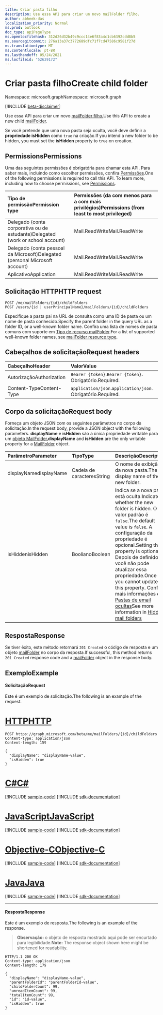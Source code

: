 ```yaml
---
title: Criar pasta filho
description: Use essa API para criar um novo mailFolder filho.
author: abheek-das
localization_priority: Normal
ms.prod: outlook
doc_type: apiPageType
ms.openlocfilehash: 312d26d32b49c9ccc14e6f83a4c1cb6392cdd8b5
ms.sourcegitcommit: 276a13a37c3772689dfc71f7cd47586c9581f27d
ms.translationtype: MT
ms.contentlocale: pt-BR
ms.lasthandoff: 05/24/2021
ms.locfileid: "52629172"
---
```

# <a name="create-child-folder"></a><span data-ttu-id="5aa22-103">Criar pasta filho</span><span class="sxs-lookup"><span data-stu-id="5aa22-103">Create child folder</span></span>

<span data-ttu-id="5aa22-104">Namespace: microsoft.graph</span><span class="sxs-lookup"><span data-stu-id="5aa22-104">Namespace: microsoft.graph</span></span>

[!INCLUDE [beta-disclaimer](../../includes/beta-disclaimer.md)]

<span data-ttu-id="5aa22-105">Use essa API para criar um novo [mailFolder filho.](../resources/mailfolder.md)</span><span class="sxs-lookup"><span data-stu-id="5aa22-105">Use this API to create a new child [mailFolder](../resources/mailfolder.md).</span></span>

<span data-ttu-id="5aa22-106">Se você pretende que uma nova pasta seja oculta, você deve definir a **propriedade isHidden** como `true` na criação.</span><span class="sxs-lookup"><span data-stu-id="5aa22-106">If you intend a new folder to be hidden, you must set the **isHidden** property to `true` on creation.</span></span>

## <a name="permissions"></a><span data-ttu-id="5aa22-107">Permissions</span><span class="sxs-lookup"><span data-stu-id="5aa22-107">Permissions</span></span>

<span data-ttu-id="5aa22-p101">Uma das seguintes permissões é obrigatória para chamar esta API. Para saber mais, incluindo como escolher permissões, confira [Permissões](/graph/permissions-reference).</span><span class="sxs-lookup"><span data-stu-id="5aa22-p101">One of the following permissions is required to call this API. To learn more, including how to choose permissions, see [Permissions](/graph/permissions-reference).</span></span>

| <span data-ttu-id="5aa22-110">Tipo de permissão</span><span class="sxs-lookup"><span data-stu-id="5aa22-110">Permission type</span></span> | <span data-ttu-id="5aa22-111">Permissões (da com menos para a com mais privilégios)</span><span class="sxs-lookup"><span data-stu-id="5aa22-111">Permissions (from least to most privileged)</span></span> |
|:----------------|:--------------------------------------------|
|<span data-ttu-id="5aa22-112">Delegado (conta corporativa ou de estudante)</span><span class="sxs-lookup"><span data-stu-id="5aa22-112">Delegated (work or school account)</span></span> | <span data-ttu-id="5aa22-113">Mail.ReadWrite</span><span class="sxs-lookup"><span data-stu-id="5aa22-113">Mail.ReadWrite</span></span>    |
|<span data-ttu-id="5aa22-114">Delegado (conta pessoal da Microsoft)</span><span class="sxs-lookup"><span data-stu-id="5aa22-114">Delegated (personal Microsoft account)</span></span> | <span data-ttu-id="5aa22-115">Mail.ReadWrite</span><span class="sxs-lookup"><span data-stu-id="5aa22-115">Mail.ReadWrite</span></span>    |
|<span data-ttu-id="5aa22-116">Aplicativo</span><span class="sxs-lookup"><span data-stu-id="5aa22-116">Application</span></span> | <span data-ttu-id="5aa22-117">Mail.ReadWrite</span><span class="sxs-lookup"><span data-stu-id="5aa22-117">Mail.ReadWrite</span></span> |

## <a name="http-request"></a><span data-ttu-id="5aa22-118">Solicitação HTTP</span><span class="sxs-lookup"><span data-stu-id="5aa22-118">HTTP request</span></span>

<!-- { "blockType": "ignored" } -->

```http
POST /me/mailFolders/{id}/childFolders
POST /users/{id | userPrincipalName}/mailFolders/{id}/childFolders
```

<span data-ttu-id="5aa22-119">Especifique a pasta pai na URL de consulta como uma ID de pasta ou um nome de pasta conhecido.</span><span class="sxs-lookup"><span data-stu-id="5aa22-119">Specify the parent folder in the query URL as a folder ID, or a well-known folder name.</span></span> <span data-ttu-id="5aa22-120">Confira uma lista de nomes de pasta comuns com suporte em [Tipo de recurso mailFolder](../resources/mailfolder.md).</span><span class="sxs-lookup"><span data-stu-id="5aa22-120">For a list of supported well-known folder names, see [mailFolder resource type](../resources/mailfolder.md).</span></span>

## <a name="request-headers"></a><span data-ttu-id="5aa22-121">Cabeçalhos de solicitação</span><span class="sxs-lookup"><span data-stu-id="5aa22-121">Request headers</span></span>

| <span data-ttu-id="5aa22-122">Cabeçalho</span><span class="sxs-lookup"><span data-stu-id="5aa22-122">Header</span></span> | <span data-ttu-id="5aa22-123">Valor</span><span class="sxs-lookup"><span data-stu-id="5aa22-123">Value</span></span> |
|:-------|:------|
| <span data-ttu-id="5aa22-124">Autorização</span><span class="sxs-lookup"><span data-stu-id="5aa22-124">Authorization</span></span> | <span data-ttu-id="5aa22-125">`Bearer {token}`.</span><span class="sxs-lookup"><span data-stu-id="5aa22-125">`Bearer {token}`.</span></span> <span data-ttu-id="5aa22-126">Obrigatório.</span><span class="sxs-lookup"><span data-stu-id="5aa22-126">Required.</span></span> |
| <span data-ttu-id="5aa22-127">Content-Type</span><span class="sxs-lookup"><span data-stu-id="5aa22-127">Content-Type</span></span> | <span data-ttu-id="5aa22-128">`application/json`.</span><span class="sxs-lookup"><span data-stu-id="5aa22-128">`application/json`.</span></span> <span data-ttu-id="5aa22-129">Obrigatório.</span><span class="sxs-lookup"><span data-stu-id="5aa22-129">Required.</span></span> |

## <a name="request-body"></a><span data-ttu-id="5aa22-130">Corpo da solicitação</span><span class="sxs-lookup"><span data-stu-id="5aa22-130">Request body</span></span>

<span data-ttu-id="5aa22-131">Forneça um objeto JSON com os seguintes parâmetros no corpo da solicitação.</span><span class="sxs-lookup"><span data-stu-id="5aa22-131">In the request body, provide a JSON object with the following parameters.</span></span> <span data-ttu-id="5aa22-132">**displayName** e **isHidden** são a única propriedade writable para um [objeto MailFolder.](../resources/mailfolder.md)</span><span class="sxs-lookup"><span data-stu-id="5aa22-132">**displayName** and **isHidden** are the only writable property for a [MailFolder](../resources/mailfolder.md) object.</span></span>

| <span data-ttu-id="5aa22-133">Parâmetro</span><span class="sxs-lookup"><span data-stu-id="5aa22-133">Parameter</span></span> | <span data-ttu-id="5aa22-134">Tipo</span><span class="sxs-lookup"><span data-stu-id="5aa22-134">Type</span></span> | <span data-ttu-id="5aa22-135">Descrição</span><span class="sxs-lookup"><span data-stu-id="5aa22-135">Description</span></span> |
|:----------|:-----|:------------|
|<span data-ttu-id="5aa22-136">displayName</span><span class="sxs-lookup"><span data-stu-id="5aa22-136">displayName</span></span>|<span data-ttu-id="5aa22-137">Cadeia de caracteres</span><span class="sxs-lookup"><span data-stu-id="5aa22-137">String</span></span>|<span data-ttu-id="5aa22-138">O nome de exibição da nova pasta.</span><span class="sxs-lookup"><span data-stu-id="5aa22-138">The display name of the new folder.</span></span>|
|<span data-ttu-id="5aa22-139">isHidden</span><span class="sxs-lookup"><span data-stu-id="5aa22-139">isHidden</span></span>|<span data-ttu-id="5aa22-140">Booliano</span><span class="sxs-lookup"><span data-stu-id="5aa22-140">Boolean</span></span>|<span data-ttu-id="5aa22-141">Indica se a nova pasta está oculta.</span><span class="sxs-lookup"><span data-stu-id="5aa22-141">Indicates whether the new folder is hidden.</span></span> <span data-ttu-id="5aa22-142">O valor padrão é `false`.</span><span class="sxs-lookup"><span data-stu-id="5aa22-142">The default value is `false`.</span></span> <span data-ttu-id="5aa22-143">A configuração da propriedade é opcional.</span><span class="sxs-lookup"><span data-stu-id="5aa22-143">Setting the property is optional.</span></span> <span data-ttu-id="5aa22-144">Depois de definido, você não pode atualizar essa propriedade.</span><span class="sxs-lookup"><span data-stu-id="5aa22-144">Once set, you cannot update this property.</span></span> <span data-ttu-id="5aa22-145">Confira mais informações em [Pastas de email ocultas](../resources/mailfolder.md#hidden-mail-folders)</span><span class="sxs-lookup"><span data-stu-id="5aa22-145">See more information in [Hidden mail folders](../resources/mailfolder.md#hidden-mail-folders)</span></span>|

## <a name="response"></a><span data-ttu-id="5aa22-146">Resposta</span><span class="sxs-lookup"><span data-stu-id="5aa22-146">Response</span></span>

<span data-ttu-id="5aa22-147">Se tiver êxito, este método retornará `201 Created` o código de resposta e um objeto [mailFolder](../resources/mailfolder.md) no corpo da resposta.</span><span class="sxs-lookup"><span data-stu-id="5aa22-147">If successful, this method returns `201 Created` response code and a [mailFolder](../resources/mailfolder.md) object in the response body.</span></span>

## <a name="example"></a><span data-ttu-id="5aa22-148">Exemplo</span><span class="sxs-lookup"><span data-stu-id="5aa22-148">Example</span></span>

#### <a name="request"></a><span data-ttu-id="5aa22-149">Solicitação</span><span class="sxs-lookup"><span data-stu-id="5aa22-149">Request</span></span>

<span data-ttu-id="5aa22-150">Este é um exemplo de solicitação.</span><span class="sxs-lookup"><span data-stu-id="5aa22-150">The following is an example of the request.</span></span>

# <a name="http"></a>[<span data-ttu-id="5aa22-151">HTTP</span><span class="sxs-lookup"><span data-stu-id="5aa22-151">HTTP</span></span>](#tab/http)
<!-- {
  "blockType": "request",
  "name": "create_mailfolder_from_mailfolder"
}-->

```http
POST https://graph.microsoft.com/beta/me/mailFolders/{id}/childFolders
Content-type: application/json
Content-length: 159

{
  "displayName": "displayName-value",
  "isHidden": true
}
```
# <a name="c"></a>[<span data-ttu-id="5aa22-152">C#</span><span class="sxs-lookup"><span data-stu-id="5aa22-152">C#</span></span>](#tab/csharp)
[!INCLUDE [sample-code](../includes/snippets/csharp/create-mailfolder-from-mailfolder-csharp-snippets.md)]
[!INCLUDE [sdk-documentation](../includes/snippets/snippets-sdk-documentation-link.md)]

# <a name="javascript"></a>[<span data-ttu-id="5aa22-153">JavaScript</span><span class="sxs-lookup"><span data-stu-id="5aa22-153">JavaScript</span></span>](#tab/javascript)
[!INCLUDE [sample-code](../includes/snippets/javascript/create-mailfolder-from-mailfolder-javascript-snippets.md)]
[!INCLUDE [sdk-documentation](../includes/snippets/snippets-sdk-documentation-link.md)]

# <a name="objective-c"></a>[<span data-ttu-id="5aa22-154">Objective-C</span><span class="sxs-lookup"><span data-stu-id="5aa22-154">Objective-C</span></span>](#tab/objc)
[!INCLUDE [sample-code](../includes/snippets/objc/create-mailfolder-from-mailfolder-objc-snippets.md)]
[!INCLUDE [sdk-documentation](../includes/snippets/snippets-sdk-documentation-link.md)]

# <a name="java"></a>[<span data-ttu-id="5aa22-155">Java</span><span class="sxs-lookup"><span data-stu-id="5aa22-155">Java</span></span>](#tab/java)
[!INCLUDE [sample-code](../includes/snippets/java/create-mailfolder-from-mailfolder-java-snippets.md)]
[!INCLUDE [sdk-documentation](../includes/snippets/snippets-sdk-documentation-link.md)]

---


#### <a name="response"></a><span data-ttu-id="5aa22-156">Resposta</span><span class="sxs-lookup"><span data-stu-id="5aa22-156">Response</span></span>

<span data-ttu-id="5aa22-157">Este é um exemplo de resposta.</span><span class="sxs-lookup"><span data-stu-id="5aa22-157">The following is an example of the response.</span></span>

> <span data-ttu-id="5aa22-158">**Observação:** o objeto de resposta mostrado aqui pode ser encurtado para legibilidade.</span><span class="sxs-lookup"><span data-stu-id="5aa22-158">**Note:** The response object shown here might be shortened for readability.</span></span>
<!-- {
  "blockType": "response",
  "truncated": true,
  "@odata.type": "microsoft.graph.mailFolder"
} -->

```http
HTTP/1.1 200 OK
Content-type: application/json
Content-length: 179

{
  "displayName": "displayName-value",
  "parentFolderId": "parentFolderId-value",
  "childFolderCount": 99,
  "unreadItemCount": 99,
  "totalItemCount": 99,
  "id": "id-value",
  "isHidden": true
}
```

<!-- uuid: 8fcb5dbc-d5aa-4681-8e31-b001d5168d79
2015-10-25 14:57:30 UTC -->
<!--
{
  "type": "#page.annotation",
  "description": "Create mailFolder",
  "keywords": "",
  "section": "documentation",
  "tocPath": "",
  "suppressions": [
  ]
}
-->


